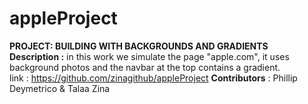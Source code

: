 # appleProject
**__PROJECT__:   BUILDING WITH BACKGROUNDS AND GRADIENTS**  
**Description :** in this work we simulate the page "apple.com",  it uses background photos  and the navbar at the top contains a gradient.   
link : https://github.com/zinagithub/appleProject 
__Contributors__ :
               Phillip Deymetrico  & Talaa Zina  
